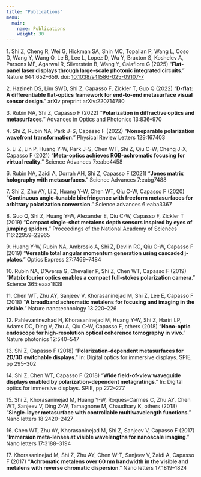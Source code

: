 ```yaml
---
title: "Publications"
menu:
  main:
    name: Publications
    weight: 30
---
```


<div id="refs" class="references csl-bib-body">

<div id="ref-cite-key" class="csl-entry">

<span class="csl-left-margin">1.
</span><span class="csl-right-inline">Shi Z, Cheng R, Wei G, Hickman SA,
Shin MC, Topalian P, Wang L, Coso D, Wang Y, Wang Q, Le B, Lee L, Lopez
D, Wu Y, Braxton S, Koshelev A, Parsons MF, Agarwal R, Silverstein B,
Wang Y, Calafiore G (2025) “**Flat-panel laser displays through
large-scale photonic integrated circuits**.” Nature 644:652–659. doi:
[10.1038/s41586-025-09107-7](https://doi.org/10.1038/s41586-025-09107-7)</span>

</div>

<div id="ref-hazineh2022d" class="csl-entry">

<span class="csl-left-margin">2.
</span><span class="csl-right-inline">Hazineh DS, Lim SWD, Shi Z,
Capasso F, Zickler T, Guo Q (2022) “**D-flat: A differentiable
flat-optics framework for end-to-end metasurface visual sensor
design**.” arXiv preprint arXiv:220714780</span>

</div>

<div id="ref-rubin2022polarization" class="csl-entry">

<span class="csl-left-margin">3.
</span><span class="csl-right-inline">Rubin NA, Shi Z, Capasso F (2022)
“**Polarization in diffractive optics and metasurfaces**.” Advances in
Optics and Photonics 13:836–970</span>

</div>

<div id="ref-shi2022nonseparable" class="csl-entry">

<span class="csl-left-margin">4.
</span><span class="csl-right-inline">Shi Z, Rubin NA, Park J-S, Capasso
F (2022) “**Nonseparable polarization wavefront transformation**.”
Physical Review Letters 129:167403</span>

</div>

<div id="ref-li2021meta" class="csl-entry">

<span class="csl-left-margin">5.
</span><span class="csl-right-inline">Li Z, Lin P, Huang Y-W, Park J-S,
Chen WT, Shi Z, Qiu C-W, Cheng J-X, Capasso F (2021) “**Meta-optics
achieves RGB-achromatic focusing for virtual reality**.” Science
Advances 7:eabe4458</span>

</div>

<div id="ref-rubin2021jones" class="csl-entry">

<span class="csl-left-margin">6.
</span><span class="csl-right-inline">Rubin NA, Zaidi A, Dorrah AH, Shi
Z, Capasso F (2021) “**Jones matrix holography with metasurfaces**.”
Science Advances 7:eabg7488</span>

</div>

<div id="ref-shi2020continuous" class="csl-entry">

<span class="csl-left-margin">7.
</span><span class="csl-right-inline">Shi Z, Zhu AY, Li Z, Huang Y-W,
Chen WT, Qiu C-W, Capasso F (2020) “**Continuous angle-tunable
birefringence with freeform metasurfaces for arbitrary polarization
conversion**.” Science advances 6:eaba3367</span>

</div>

<div id="ref-guo2019compact" class="csl-entry">

<span class="csl-left-margin">8.
</span><span class="csl-right-inline">Guo Q, Shi Z, Huang Y-W, Alexander
E, Qiu C-W, Capasso F, Zickler T (2019) “**Compact single-shot metalens
depth sensors inspired by eyes of jumping spiders**.” Proceedings of the
National Academy of Sciences 116:22959–22965</span>

</div>

<div id="ref-huang2019versatile" class="csl-entry">

<span class="csl-left-margin">9.
</span><span class="csl-right-inline">Huang Y-W, Rubin NA, Ambrosio A,
Shi Z, Devlin RC, Qiu C-W, Capasso F (2019) “**Versatile total angular
momentum generation using cascaded j-plates**.” Optics Express
27:7469–7484</span>

</div>

<div id="ref-rubin2019matrix" class="csl-entry">

<span class="csl-left-margin">10.
</span><span class="csl-right-inline">Rubin NA, D’Aversa G, Chevalier P,
Shi Z, Chen WT, Capasso F (2019) “**Matrix fourier optics enables a
compact full-stokes polarization camera**.” Science 365:eaax1839</span>

</div>

<div id="ref-chen2018broadband" class="csl-entry">

<span class="csl-left-margin">11.
</span><span class="csl-right-inline">Chen WT, Zhu AY, Sanjeev V,
Khorasaninejad M, Shi Z, Lee E, Capasso F (2018) “**A broadband
achromatic metalens for focusing and imaging in the visible**.” Nature
nanotechnology 13:220–226</span>

</div>

<div id="ref-pahlevaninezhad2018nano" class="csl-entry">

<span class="csl-left-margin">12.
</span><span class="csl-right-inline">Pahlevaninezhad H, Khorasaninejad
M, Huang Y-W, Shi Z, Hariri LP, Adams DC, Ding V, Zhu A, Qiu C-W,
Capasso F, others (2018) “**Nano-optic endoscope for high-resolution
optical coherence tomography in vivo**.” Nature photonics
12:540–547</span>

</div>

<div id="ref-shi2018polarization" class="csl-entry">

<span class="csl-left-margin">13.
</span><span class="csl-right-inline">Shi Z, Capasso F (2018)
“**Polarization-dependent metasurfaces for 2D/3D switchable displays**.”
In: Digital optics for immersive displays. SPIE, pp 295–302</span>

</div>

<div id="ref-shi2018wide" class="csl-entry">

<span class="csl-left-margin">14.
</span><span class="csl-right-inline">Shi Z, Chen WT, Capasso F (2018)
“**Wide field-of-view waveguide displays enabled by
polarization-dependent metagratings**.” In: Digital optics for immersive
displays. SPIE, pp 272–277</span>

</div>

<div id="ref-shi2018single" class="csl-entry">

<span class="csl-left-margin">15.
</span><span class="csl-right-inline">Shi Z, Khorasaninejad M, Huang
Y-W, Roques-Carmes C, Zhu AY, Chen WT, Sanjeev V, Ding Z-W, Tamagnone M,
Chaudhary K, others (2018) “**Single-layer metasurface with controllable
multiwavelength functions**.” Nano letters 18:2420–2427</span>

</div>

<div id="ref-chen2017immersion" class="csl-entry">

<span class="csl-left-margin">16.
</span><span class="csl-right-inline">Chen WT, Zhu AY, Khorasaninejad M,
Shi Z, Sanjeev V, Capasso F (2017) “**Immersion meta-lenses at visible
wavelengths for nanoscale imaging**.” Nano letters 17:3188–3194</span>

</div>

<div id="ref-khorasaninejad2017achromatic" class="csl-entry">

<span class="csl-left-margin">17.
</span><span class="csl-right-inline">Khorasaninejad M, Shi Z, Zhu AY,
Chen W-T, Sanjeev V, Zaidi A, Capasso F (2017) “**Achromatic metalens
over 60 nm bandwidth in the visible and metalens with reverse chromatic
dispersion**.” Nano letters 17:1819–1824</span>

</div>

</div>
